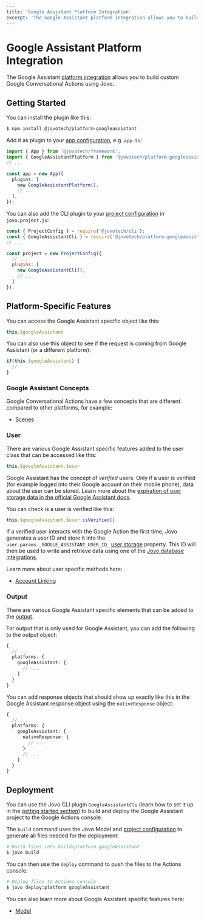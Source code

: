```yaml
---
title: 'Google Assistant Platform Integration'
excerpt: 'The Google Assistant platform integration allows you to build custom Google Conversational Actions using Jovo.'
---
```

# Google Assistant Platform Integration

The Google Assistant [platform integration](https://v4.jovo.tech/docs/platforms) allows you to build custom Google Conversational Actions using Jovo.

## Getting Started

You can install the plugin like this:

```sh
$ npm install @jovotech/platform-googleassistant
```

Add it as plugin to your [app configuration](https://v4.jovo.tech/docs/app-config), e.g. `app.ts`:

```typescript
import { App } from '@jovotech/framework';
import { GoogleAssistantPlatform } from '@jovotech/platform-googleassistant';
// ...

const app = new App({
  plugins: [
    new GoogleAssistantPlatform(),
    // ...
  ],
});
```

You can also add the CLI plugin to your [project configuration](https://v4.jovo.tech/docs/project-config) in `jovo.project.js`:

```js
const { ProjectConfig } = require('@jovotech/cli');
const { GoogleAssistantCli } = require('@jovotech/platform-googleassistant');
// ...

const project = new ProjectConfig({
  // ...
  plugins: [
    new GoogleAssistantCli(),
    // ...
  ]
});
```

## Platform-Specific Features

You can access the Google Assistant specific object like this:

```typescript
this.$googleAssistant
```

You can also use this object to see if the request is coming from Google Assistant (or a different platform):

```typescript
if(this.$googleAssistant) {
  // ...
}
```

### Google Assistant Concepts

Google Conversational Actions have a few concepts that are different compared to other platforms, for example:

* [Scenes](https://v4.jovo.tech/marketplace/platform-googleassistant/project-config/scenes)


### User

There are various Google Assistant specific features added to the user class that can be accessed like this:

```typescript
this.$googleAssistant.$user
```

Google Assistant has the concept of *verified* users. Only if a user is verified (for example logged into their Google account on their mobile phone), data about the user can be stored. Learn more about the [expiration of user storage data in the official Google Assistant docs](https://developers.google.com/assistant/conversational/storage-user#expiration_of_user_storage_data).

You can check is a user is verified like this:

```typescript
this.$googleAssistant.$user.isVerified()
```

If a verified user interacts with the Google Action the first time, Jovo generates a user ID and store it into the `user.params._GOOGLE_ASSISTANT_USER_ID_` [user storage](https://developers.google.com/assistant/conversational/storage-user?hl=en) property. This ID will then be used to write and retrieve data using one of the [Jovo database integrations](https://v4.jovo.tech/docs/databases).

Learn more about user specific methods here:

* [Account Linking](https://v4.jovo.tech/marketplace/platform-googleassistant/account-linking)



### Output

There are various Google Assistant specific elements that can be added to the [output](https://v4.jovo.tech/docs/output).

For output that is only used for Google Assistant, you can add the following to the output object:

```typescript
{
  // ...
  platforms: {
    googleAssistant: {
      // ...
    }
  }
}
```

You can add response objects that should show up exactly like this in the Google Assistant response object using the `nativeResponse` object:

```typescript
{
  // ...
  platforms: {
    googleAssistant: {
      nativeResponse: {
        // ...
      }
      // ...
    }
  }
}
```

## Deployment

You can use the Jovo CLI plugin `GoogleAssistantCli` (learn how to set it up in the [getting started section](#getting-started)) to build and deploy the Google Assistant project to the Google Actions console.

The `build` command uses the Jovo Model and [project configuration](https://v4.jovo.tech/docs/project-config) to generate all files needed for the deployment:

```sh
# Build files into build/platform.googleAssistant
$ jovo build
```

You can then use the `deploy` command to push the files to the Actions console:

```sh
# Deploy files to Actions console
$ jovo deploy:platform googleAssistant
```

You can also learn more about Google Assistant specific features here:

* [Model](https://v4.jovo.tech/marketplace/platform-googleassistant/model)
